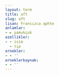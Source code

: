 ```yaml
---
layout: term
title: aft
slug: aft
lisan: Fransızca aphte
anlamlar:
- ► pamukçuk
ozellikler:
- - isim
  - tıp
ornekler:
- - ''
orneklerkaynak:
- - ''
---
```

